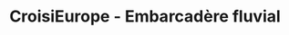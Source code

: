---
title: "CroisiEurope - Embarcadère fluvial"
url: /strasbourg/croisieurope-embarcadere-fluvial/
shop: Reisebüro
---